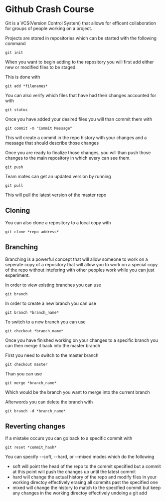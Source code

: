 # Github Crash Course
Git is a VCS(Version Control System) that allows for efficent collaboration for groups of people working on a project.

Projects are stored in repositories which can be started with the following command

~~~
git init
~~~

When you want to begin adding to the repository you will first add either new or modified files to be staged.


This is done with 
~~~
git add *filenames*
~~~

You can also verify which files that have had their changes accounted for with

~~~
git status
~~~

Once you have added your desired files you will than commit them with
~~~
git commit -m "Commit Message"
~~~
This will create a commit in the repo history with your changes and a message that should describe those changes

Once you are ready to finalize those changes, you will than push those changes to the main repository in which every can see them.

~~~
git push
~~~

Team mates can get an updated version by running
~~~
git pull
~~~
This will pull the latest version of the master repo
## Cloning
You can also clone a repository to a local copy with
~~~
git clone *repo address*
~~~

## Branching
Branching is a powerful concept that will allow someone to work on a seperate copy of a repository that will allow you to work on a special copy of the repo without intefering with other peoples work while you can just experiment.

In order to view existing branches you can use
~~~
git branch
~~~
In order to create a new branch you can use
~~~
git branch *branch_name*
~~~
To switch to a new branch you can use
~~~
git checkout *branch_name*
~~~

Once you have finished working on your changes to a specific branch you can then merge it back into the master branch

First you need to switch to the master branch
~~~
git checkout master
~~~

Than you can use
~~~
git merge *branch_name*
~~~
Which would be the branch you want to merge into the current branch

Afterwords you can delete the branch with 
~~~
git branch -d *branch_name*
~~~

## Reverting changes
If a mistake occurs you can go back to a specific commit with
~~~
git reset *commit_hash*
~~~
You can specify --soft, --hard, or --mixed modes which do the following
* soft will point the head of the repo to the commit specified but a commit at this point will push the changes up until the latest commit
* hard will change the actual history of the repo and modify files in your working directoy effectively erasing all commits past the specified one
* mixed will change the history to match to the specified commit but keep any changes in the working directoy effectively undoing a git add
